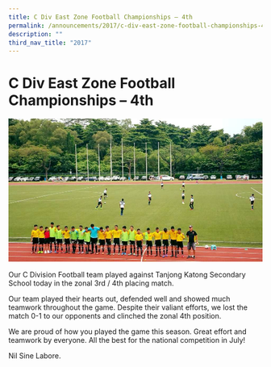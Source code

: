 ```yaml
---
title: C Div East Zone Football Championships – 4th
permalink: /announcements/2017/c-div-east-zone-football-championships-4th/
description: ""
third_nav_title: "2017"
---
```

# **C Div East Zone Football Championships – 4th**

![](/images/Football-1.jpg)

Our C Division Football team played against Tanjong Katong Secondary School today in the zonal 3rd / 4th placing match.

Our team played their hearts out, defended well and showed much teamwork throughout the game. Despite their valiant efforts, we lost the match 0-1 to our opponents and clinched the zonal 4th position.

We are proud of how you played the game this season. Great effort and teamwork by everyone. All the best for the national competition in July!

Nil Sine Labore.